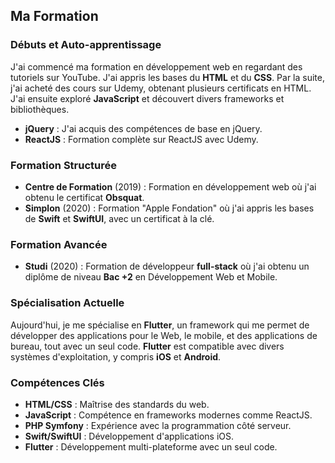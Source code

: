 ## Ma Formation

### Débuts et Auto-apprentissage
J'ai commencé ma formation en développement web en regardant des tutoriels sur YouTube. J'ai appris les bases du **HTML** et du **CSS**. Par la suite, j'ai acheté des cours sur Udemy, obtenant plusieurs certificats en HTML. J'ai ensuite exploré **JavaScript** et découvert divers frameworks et bibliothèques.

- **jQuery** : J'ai acquis des compétences de base en jQuery.
- **ReactJS** : Formation complète sur ReactJS avec Udemy.

### Formation Structurée
- **Centre de Formation** (2019) : Formation en développement web où j'ai obtenu le certificat **Obsquat**.
- **Simplon** (2020) : Formation "Apple Fondation" où j'ai appris les bases de **Swift** et **SwiftUI**, avec un certificat à la clé.

### Formation Avancée
- **Studi** (2020) : Formation de développeur **full-stack** où j'ai obtenu un diplôme de niveau **Bac +2** en Développement Web et Mobile.

### Spécialisation Actuelle
Aujourd'hui, je me spécialise en **Flutter**, un framework qui me permet de développer des applications pour le Web, le mobile, et des applications de bureau, tout avec un seul code. **Flutter** est compatible avec divers systèmes d'exploitation, y compris **iOS** et **Android**.


### Compétences Clés
- **HTML/CSS** : Maîtrise des standards du web.
- **JavaScript** : Compétence en frameworks modernes comme ReactJS.
- **PHP Symfony** : Expérience avec la programmation côté serveur.
- **Swift/SwiftUI** : Développement d'applications iOS.
- **Flutter** : Développement multi-plateforme avec un seul code.

